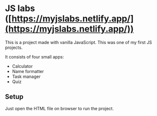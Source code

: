# JS labs ([https://myjslabs.netlify.app/](https://myjslabs.netlify.app/))

This is a project made with vanilla JavaScript.
This was one of my first JS projects.

It consists of four small apps:

 - Calculator
 - Name formatter
 - Task manager
 - Quiz

Setup
---
Just open the HTML file on browser to run the project.

